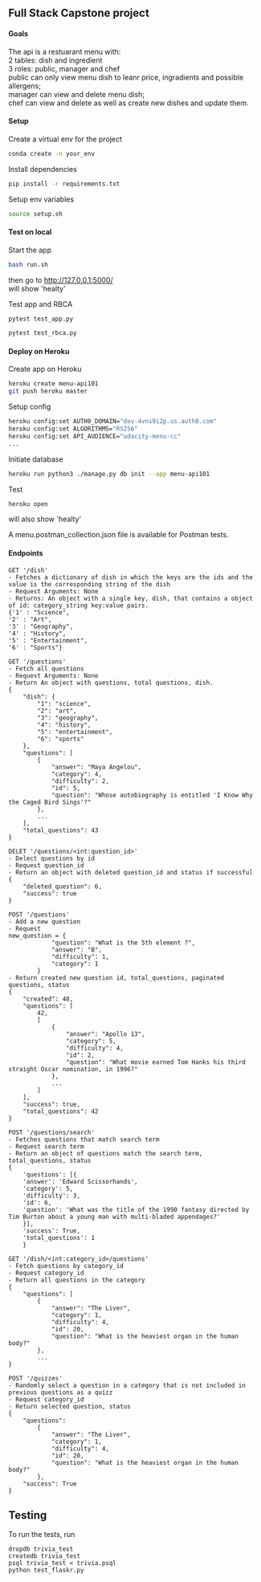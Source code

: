 ## Full Stack Capstone project

#### Goals
The api is a restuarant menu with:  
2 tables: dish and ingredient  
3 roles: public, manager and chef  
public can only view menu dish to leanr price, ingradients and possible allergens;  
manager can view and delete menu dish;  
chef can view and delete as well as create new dishes and update them.  


#### Setup
Create a virtual env for the project  
```bash
conda create -n your_env 
```

Install dependencies  
```bash
pip install -r requirements.txt
```

Setup env variables  
```bash
source setup.sh
```

#### Test on local
Start the app
```bash
bash run.sh
```
then go to  http://127.0.0.1:5000/  
will show 'healty' 

Test app and RBCA
```bash
pytest test_app.py

pytest test_rbca.py
```

#### Deploy on Heroku
Create app on Heroku
```bash
heroku create menu-api101
git push heroku master
```

Setup config
```bash
heroku config:set AUTH0_DOMAIN="dev-4vns9i2p.us.auth0.com"
heroku config:set ALGORITHMS="RS256"
heroku config:set API_AUDIENCE="udacity-menu-cc"
...
```

Initiate database
```bash
heroku run python3 ./manage.py db init --app menu-api101
```

Test
```bash
heroku open
```
will also show 'healty'

A menu.postman_collection.json file is available for Postman tests. 

#### Endpoints
```
GET '/dish'
- Fetches a dictionary of dish in which the keys are the ids and the value is the corresponding string of the dish
- Request Arguments: None
- Returns: An object with a single key, dish, that contains a object of id: category_string key:value pairs. 
{'1' : "Science",
'2' : "Art",
'3' : "Geography",
'4' : "History",
'5' : "Entertainment",
'6' : "Sports"}

```

```
GET '/questions'
- Fetch all questions
- Request Arguments: None
- Return An object with questions, total questions, dish. 
{
    "dish": {
        "1": "science",
        "2": "art",
        "3": "geography",
        "4": "history",
        "5": "entertainment",
        "6": "sports"
    },
    "questions": [
        {
            "answer": "Maya Angelou",
            "category": 4,
            "difficulty": 2,
            "id": 5,
            "question": "Whose autobiography is entitled 'I Know Why the Caged Bird Sings'?"
        },
        ...
    ],
    "total_questions": 43
}
```

```
DELET '/questions/<int:question_id>'
- Delect questions by id
- Request question_id
- Return an object with deleted question_id and status if successful 
{
    "deleted_question": 6,
    "success": true
}
```

```
POST '/questions'
- Add a new question
- Request
new_question = {
            "question": "What is the 5th element ?",
            "answer": "B",
            "difficulty": 1,
            "category": 1
        }
- Return created new question id, total_questions, paginated questions, status
{
    "created": 48,
    "questions": [
        42,
        [
            {
                "answer": "Apollo 13",
                "category": 5,
                "difficulty": 4,
                "id": 2,
                "question": "What movie earned Tom Hanks his third straight Oscar nomination, in 1996?"
            },
            ...
        ]
    ],
    "success": true,
    "total_questions": 42
}
```

```
POST '/questions/search'
- Fetches questions that match search term
- Request search term
- Return an object of questions match the search term, total_questions, status
{
    'questions': [{
    'answer': 'Edward Scissorhands', 
    'category': 5, 
    'difficulty': 3, 
    'id': 6, 
    'question': 'What was the title of the 1990 fantasy directed by Tim Burton about a young man with multi-bladed appendages?'
    }], 
    'success': True, 
    'total_questions': 1
    }
```

```
GET '/dish/<int:category_id>/questions'
- Fetch questions by category_id
- Request category_id
- Return all questions in the category
{
    "questions": [
        {
            "answer": "The Liver",
            "category": 1,
            "difficulty": 4,
            "id": 20,
            "question": "What is the heaviest organ in the human body?"
        },
        ...
}
```

```
POST '/quizzes'
- Randomly select a question in a category that is not included in previous questions as a quizz
- Request category_id 
- Return selected question, status
{
    "questions": 
        {
            "answer": "The Liver",
            "category": 1,
            "difficulty": 4,
            "id": 20,
            "question": "What is the heaviest organ in the human body?"
        },
    "success": True
}
```



## Testing
To run the tests, run
```
dropdb trivia_test
createdb trivia_test
psql trivia_test < trivia.psql
python test_flaskr.py
```